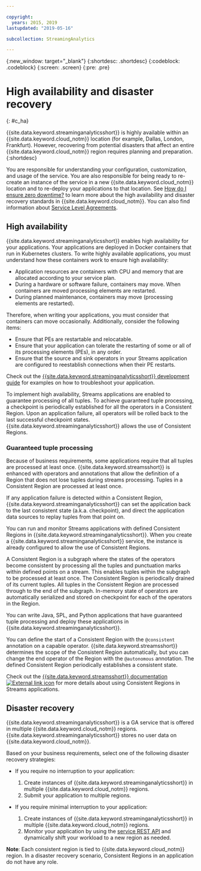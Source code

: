 ```yaml
---

copyright:
  years: 2015, 2019
lastupdated: "2019-05-16"

subcollection: StreamingAnalytics

---
```


<!-- Attribute definitions -->
{:new_window: target="_blank"}
{:shortdesc: .shortdesc}
{:codeblock: .codeblock}
{:screen: .screen}
{:pre: .pre}

# High availability and disaster recovery
{: #c_ha}

{{site.data.keyword.streaminganalyticsshort}} is highly available within an {{site.data.keyword.cloud_notm}} location (for example, Dallas, London, Frankfurt). However, recovering from potential disasters that affect an entire {{site.data.keyword.cloud_notm}} region requires planning and preparation.
{:shortdesc}


You are responsible for understanding your configuration, customization, and usage of the service. You are also responsible for being ready to re-create an instance of the service in a new {{site.data.keyword.cloud_notm}} location and to re-deploy your applications to that location. See [How do I ensure zero downtime?](/docs/services/overview?topic=overview-zero-downtime#zero-downtime) to learn more about the high availability and disaster recovery standards in {{site.data.keyword.cloud_notm}}. You can also find information about [Service Level Agreements](/docs/services/overview?topic=overview-zero-downtime#zero-downtime#SLAs).

## High availability

{{site.data.keyword.streaminganalyticsshort}} enables high availability for your applications. Your applications are deployed in Docker containers that run in Kubernetes clusters. To write highly available applications, you must understand how these containers work to ensure high availability:

* Application resources are containers with CPU and memory that are allocated according to your service plan.
* During a hardware or software failure, containers may move. When containers are moved processing elements are restarted.
* During planned maintenance, containers may move (processing elements are restarted).

Therefore, when writing your applications, you must consider that containers can move occasionally. Additionally, consider the following items:
* Ensure that PEs are restartable and relocatable.
* Ensure that your application can tolerate the restarting of some or all of its processing elements (PEs), in any order.
* Ensure that the source and sink operators in your Streams application are configured to reestablish connections when their PE restarts.

Check out the [{{site.data.keyword.streaminganalyticsshort}} development guide](https://developer.ibm.com/streamsdev/docs/streaming-analytics-dev-guide/#troubleshooting) for examples on how to troubleshoot your application.

To implement high availability, Streams applications are enabled to guarantee processing of all tuples. To achieve guaranteed tuple processing, a checkpoint is periodically established for all the operators in a Consistent Region. Upon an application failure, all operators will be rolled back to the last successful checkpoint states.
{{site.data.keyword.streaminganalyticsshort}} allows the use of Consistent Regions.

### Guaranteed tuple processing
Because of business requirements, some applications require that all tuples are processed at least once. {{site.data.keyword.streamsshort}} is enhanced with operators and annotations that allow the definition of a Region that does not lose tuples during streams processing. Tuples in a Consistent Region are processed at least once.

If any application failure is detected within a Consistent Region, {{site.data.keyword.streaminganalyticsshort}} can set the application back to the last consistent state (a.k.a. checkpoint), and direct the application data sources to replay tuples from that point on.

You can run and monitor Streams applications with defined Consistent Regions in {{site.data.keyword.streaminganalyticsshort}}. When you create a {{site.data.keyword.streaminganalyticsshort}} service, the instance is already configured to allow the use of Consistent Regions.

A Consistent Region is a subgraph where the states of the operators become consistent by processing all the tuples and punctuation marks within defined points on a stream. This enables tuples within the subgraph to be processed at least once. The Consistent Region is periodically drained of its current tuples. All tuples in the Consistent Region are processed through to the end of the subgraph. In-memory state of operators are automatically serialized and stored on checkpoint for each of the operators in the Region.

You can write Java, SPL, and Python applications that have guaranteed tuple processing and deploy these applications in {{site.data.keyword.streaminganalyticsshort}}.

You can define the start of a Consistent Region with the `@consistent` annotation on a capable operator. {{site.data.keyword.streamsshort}} determines the scope of the Consistent Region automatically, but you can change the end operator of the Region with the `@autonomous` annotation. The defined Consistent Region periodically establishes a consistent state.

Check out the [{{site.data.keyword.streamsshort}} documentation ![External link icon](../../icons/launch-glyph.svg "External link icon")](https://www.ibm.com/support/knowledgecenter/SSCRJU_4.3.0/com.ibm.streams.dev.doc/doc/consistentregions.html) for more details about using Consistent Regions in Streams applications.

## Disaster recovery
{{site.data.keyword.streaminganalyticsshort}} is a GA service that is offered in multiple {{site.data.keyword.cloud_notm}} regions. {{site.data.keyword.streaminganalyticsshort}} stores no user data on {{site.data.keyword.cloud_notm}}.

Based on your business requirements, select one of the following disaster recovery strategies:
* If you require no interruption to your application:
  1. Create instances of {{site.data.keyword.streaminganalyticsshort}} in multiple {{site.data.keyword.cloud_notm}} regions.
  2. Submit your application to multiple regions.


* If you require minimal interruption to your application:
  1. Create instances of {{site.data.keyword.streaminganalyticsshort}} in multiple {{site.data.keyword.cloud_notm}} regions.
  2. Monitor your application by using the [service REST API](https://ibm.co/2Gt9mB6) and dynamically shift your workload to a new region as needed.

**Note**: Each consistent region is tied to {{site.data.keyword.cloud_notm}} region. In a disaster recovery scenario, Consistent Regions in an application do not have any role.
